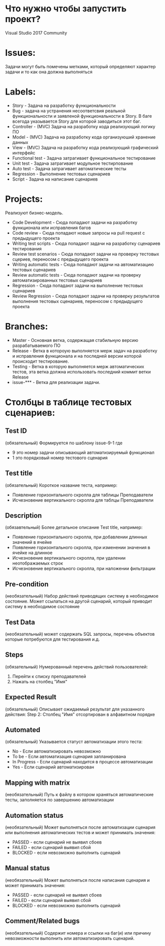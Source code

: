 # Что нужно чтобы запустить проект?
Visual Studio 2017 Community

# Issues:
Задачи могут быть помечены метками, который определяют характер задачи и то как она должна выполняться

# Labels:
- Story - Задача на разработку функциональности
- Bug - задача на устранения несоответсвия реальной функциональности и заявленой функциональности в Story. В баге всегода указывается Story для которой заводиться этот баг.
- Controller - (MVC) Задача на разработку кода реализующий логику ПО
- Model - (MVC) Задача на разработку кода организуюший хранение данных
- View - (MVC) Задача на разработку кода реализующий графический интерфейс
- Functional test - Задача затрагивает функциональное тестирование
- Unit test - Задача затрагивает модульное тестирпование
- Auto test - Задача затрагивает автоматические тесты
- Regression - Выполнение тестовых сценариев
- Script - Задача на написание сценариев

# Projects:
Реализуют бизнес-модель.
- Code Development - Сюда попадают задачи на разработку функционала или исправления багов
- Code review - Сюда попадают новые запросы на pull request c предыдущего проекта
- Writing test scripts - Сюда попадают задачи на разработку сценариев тестирования
- Review test scenarios - Сюда попадают задачи на проверку тестовых сцериев, переносом с предыдущего проекта
- Writing automatic tests - Сюда попадают задачи на автоматизацию тестовых сценариев
- Review automatic tests - Сюда попадают задачи на проверку автоматизированных тестовых сценариев
- Regression - Сюда попадают задачи на выполнение тестовых сценариев
- Review Regression - Сюда попадают задачи на проверку результатов выполнения тестовых сценариев, переносом с предыдущего проекта

# Branches:
- Master - Основная ветка, содержащая стабильную версию разрабатываемого ПО
- Release - Ветка в котороую выполняется мерж задач на разработку и исправления функционала и на последней версии которой происходит тестирование.
- Testing - Ветка в которую выполняется мерж автоматических тестов, эта ветка должна использовать последний коммит ветки Release
- issue-*** - Ветка для реализации задачи.

# Столбцы в таблице тестовых сценариев:
## Test ID
(обязательный) Формируется по шаблону issue-9-1 где 
* 9 это номер задачи описывающий автоматизируемый функционал
* 1 это порядковый номер тестового сценария
## Test title
(обязательный) Короткое название теста, например: 
* Появление горизонтального скролла для таблицы Преподаватели
* Исчезновение вертикального скролла для таблцы Преподаватели
## Description
(обязавтельный) Более детальное описание Test title, например:
* Появление горизонтального скролла, при добавлении длинных значений в ячейке
* Появление горизонтального скролла, при изменении значения в ячейке на длинное
* Исчезновение вертикального скролла, при удалении неотображаемых строк
* Исчезновение вертикального скролла, при наложении фильтрации
## Pre-condition
(необязательный) Набор действий приводящих систему в необходимое состояние. Может ссылаться на другой сценарий, который приводит систему в необходимое состояние
## Test Data
(необязательный) может содержать SQL запросы, перечень объектов которые потребуются для тестирования и.д.
## Steps
(обязательный) Нумерованный перечень действий пользователей:
1. Перейти к списку преподавателей
2. Нажать на столбец "Имя"
## Expected Result
(обязательный) Описывает ожидаемый результат для указанного действия:
Step 2: Столбец "Имя" отсортирован в алфавитном порядке
## Automated
(обязательный) Указывается статуст автоматизации этого теста:
* No - Если автоматизировать невозможно
* To be - Если автоматизация сценария запланирована
* In Progress - Если сценарий находится в процессе автоматизации
* Yes - Если сценарий автоматизирован
## Mapping with matrix
(необязательный) Путь к файлу в котором храняться автоматические тесты, заполняется по завершению автоматизации
## Automation status
(необязательный) Может выполняться после автоматизации сценария или выполнения автоматических тестов и может принимать значения:
* PASSED - если сценарий не выявил сбоев
* FAILED - если сценарий выявил сбой
* BLOCKED - если невозможно выполнить сценарий
## Manual status
(необязательный) Может выполняться после написания сценария и может принимать значения:
* PASSED - если сценарий не выявил сбоев
* FAILED - если сценарий выявил сбой
* BLOCKED - если невозможно выполнить сценарий
## Comment/Related bugs
(необязательный) Содержит номера и ссылки на баг(и) или причину невозможности выполнить или автоматизировать сценарий.
